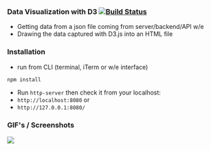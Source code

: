 ### Data Visualization with D3 [![Build Status](https://travis-ci.org/xexiu/Visualization_Data_D3.svg?branch=master)](https://travis-ci.org/xexiu/Visualization_Data_D3)

- Getting data from a json file coming from server/backend/API w/e
- Drawing the data captured with D3.js into an HTML file

### Installation
- run from CLI (terminal, iTerm or w/e interface)
```sh
npm install
```
- Run `http-server` then check it from your localhost:
- `http://localhost:8080` or
- `http://127.0.0.1:8080/`

### GIF's / Screenshots


![](https://i.gyazo.com/4027185f6d9310a393681e90727f6137.gif)
